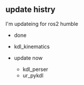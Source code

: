 ## update histry
I'm updateing for ros2 humble

- done
 - kdl_kinematics

- update now
  - kdl_perser
  - ur_pykdl


